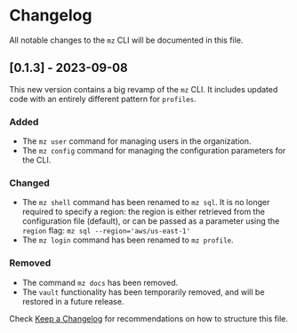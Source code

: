 # Changelog

All notable changes to the `mz` CLI will be documented in this file.

## [0.1.3] - 2023-09-08

This new version contains a big revamp of the `mz` CLI. It includes updated code with an entirely different pattern for `profiles`.

### Added
 - The `mz user` command for managing users in the organization.
 - The `mz config` command for managing the configuration parameters for the CLI.

### Changed
 - The `mz shell` command has been renamed to `mz sql`. It is no longer required to specify a region: the region is either retrieved from the configuration file (default), or can be passed as a parameter using the `region` flag: `mz sql --region='aws/us-east-1'`
 - The `mz login` command has been renamed to `mz profile`.

### Removed
 - The command `mz docs` has been removed.
 - The `vault` functionality has been temporarily removed, and will be restored in a future release.

Check [Keep a Changelog](http://keepachangelog.com/) for recommendations on how to structure this file.